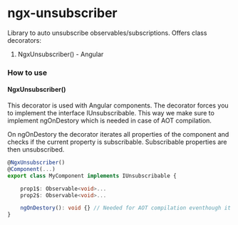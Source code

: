 
# ngx-unsubscriber

Library to auto unsubscribe observables/subscriptions.
Offers class decorators:
1. NgxUnsubscriber() - Angular


### How to use

#### NgxUnsubscriber()
This decorator is used with Angular components.
The decorator forces you to implement the interface IUnsubscribable.
This way we make sure to implement ngOnDestory which is needed in case of AOT compilation.

On ngOnDestory the decorator iterates all properties of the component and checks
if the current property is subscribable.
Subscribable properties are then unsubscribed.

```typescript
@NgxUnsubscriber()
@Component(...)
export class MyComponent implements IUnsubscribable {

    prop1$: Observable<void>...
    prop2$: Observable<void>...

    ngOnDestory(): void {} // Needed for AOT compilation eventhough it is empty 
}
```

```

